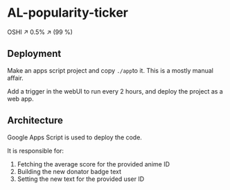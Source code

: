 # AL-popularity-ticker
OSHI ↗ 0.5% ↗  (99 %)

## Deployment

Make an apps script project and copy `./app`to it. This is a mostly manual affair.

Add a trigger in the webUI to run every 2 hours, and deploy the project as a web app.

## Architecture

Google Apps Script is used to deploy the code.

It is responsible for:

1. Fetching the average score for the provided anime ID
2. Building the new donator badge text
3. Setting the new text for the provided user ID
